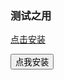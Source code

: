 ### 测试之用

[点击安装](itms-services://?action=download-manifest&url=https://github.com/wybflb/testipa/blob/master/manifest.plist)

<a href="itms-services://?action=download-manifest&url=https://github.com/wybflb/testipa/blob/master/manifest.plist">
    <button>点我安装</button>
</a>